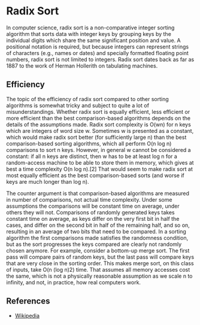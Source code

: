 # Radix Sort

In computer science, radix sort is a non-comparative integer sorting algorithm that sorts data with integer keys by grouping keys by the individual digits which share the same significant position and value. A positional notation is required, but because integers can represent strings of characters (e.g., names or dates) and specially formatted floating point numbers, radix sort is not limited to integers. Radix sort dates back as far as 1887 to the work of Herman Hollerith on tabulating machines.

## Efficiency

The topic of the efficiency of radix sort compared to other sorting algorithms is somewhat tricky and subject to quite a lot of misunderstandings. Whether radix sort is equally efficient, less efficient or more efficient than the best comparison-based algorithms depends on the details of the assumptions made. Radix sort complexity is O(wn) for n keys which are integers of word size w. Sometimes w is presented as a constant, which would make radix sort better (for sufficiently large n) than the best comparison-based sorting algorithms, which all perform O(n log n) comparisons to sort n keys. However, in general w cannot be considered a constant: if all n keys are distinct, then w has to be at least log n for a random-access machine to be able to store them in memory, which gives at best a time complexity O(n log n).[2] That would seem to make radix sort at most equally efficient as the best comparison-based sorts (and worse if keys are much longer than log n).

The counter argument is that comparison-based algorithms are measured in number of comparisons, not actual time complexity. Under some assumptions the comparisons will be constant time on average, under others they will not. Comparisons of randomly generated keys takes constant time on average, as keys differ on the very first bit in half the cases, and differ on the second bit in half of the remaining half, and so on, resulting in an average of two bits that need to be compared. In a sorting algorithm the first comparisons made satisfies the randomness condition, but as the sort progresses the keys compared are clearly not randomly chosen anymore. For example, consider a bottom-up merge sort. The first pass will compare pairs of random keys, but the last pass will compare keys that are very close in the sorting order. This makes merge sort, on this class of inputs, take O(n (log n)2) time. That assumes all memory accesses cost the same, which is not a physically reasonable assumption as we scale n to infinity, and not, in practice, how real computers work.

## References

- [Wikipedia](https://en.wikipedia.org/wiki/Radix_sort)